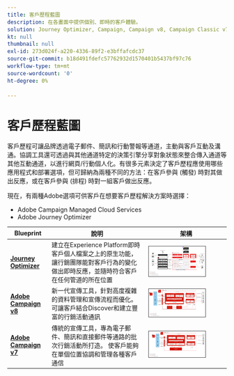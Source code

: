 ```yaml
---
title: 客戶歷程藍圖
description: 在各畫面中提供個別、即時的客戶體驗。
solution: Journey Optimizer, Campaign, Campaign v8, Campaign Classic v7, Campaign Standard, Experience Platform
kt: null
thumbnail: null
exl-id: 273d024f-a220-4336-89f2-e3bffafcdc37
source-git-commit: b18d491fdefc57762932d1570401b5437bf97c76
workflow-type: tm+mt
source-wordcount: '0'
ht-degree: 0%

---
```


# 客戶歷程藍圖

客戶歷程可讓品牌透過電子郵件、簡訊和行動警報等通道，主動與客戶互動及溝通。協調工具還可透過與其他通道特定的決策引擎分享對象狀態來整合傳入通道等其他互動通道，以進行網頁/行動個人化。有很多元素決定了客戶歷程應使用哪些應用程式和部署選項，但可歸納為兩種不同的方法：在客戶參與 (觸發) 時對其做出反應，或在客戶參與 (排程) 時對一組客戶做出反應。

現在，有兩種Adobe選項可供客戶在想要客戶歷程解決方案時選擇：

<ul><li>Adobe Campaign Managed Cloud Services</li><li>Adobe Journey Optimizer</li></ul>

| Blueprint | 說明 | 架構 |
|---|---|---|
| **[Journey Optimizer](journey-optimizer.md)** | 建立在Experience Platform即時客戶個人檔案之上的原生功能，讓行銷團隊能對客戶行為的變化做出即時反應，並隨時符合客戶在任何管道的所在位置 | <img src="assets/ajo-architecture.svg" alt="Journey Optimizer Blueprint的參考架構" style="width:75%; border:1px solid #4a4a4a" /> |
| **[Adobe Campaign v8](campaign-v8.md)** | 新一代宣傳工具，針對高度複雜的資料管理和宣傳流程而優化。 可讓客戶結合Discover和建立豐富的行銷活動通訊 | <img src="assets/campaign-v8-architecture.svg" alt="Campaign v8 Blueprint的參考架構" style="width:75%; border:1px solid #4a4a4a" /> |
| **[Adobe Campaign v7](campaign-v7.md)** | 傳統的宣傳工具，專為電子郵件、簡訊和直接郵件等通路的批次行銷活動所打造。 使客戶能夠在單個位置協調和管理各種客戶通信 | <img src="assets/campaign-v7-architecture.svg" alt="Campaign v7 Blueprint的參考架構" style="width:75%; border:1px solid #4a4a4a" /> |
